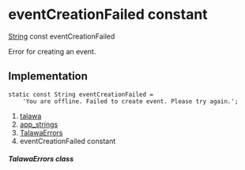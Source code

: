 
<div>

# eventCreationFailed constant

</div>


[String](https://api.flutter.dev/flutter/dart-core/String-class.html)
const eventCreationFailed



Error for creating an event.



## Implementation

``` language-dart
static const String eventCreationFailed =
    'You are offline. Failed to create event. Please try again.';
```







1.  [talawa](../../index.html)
2.  [app_strings](../../constants_app_strings/)
3.  [TalawaErrors](../../constants_app_strings/TalawaErrors-class.html)
4.  eventCreationFailed constant

##### TalawaErrors class







